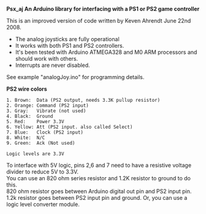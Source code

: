 **Psx_aj  An Arduino library for interfacing with a PS1 or PS2 game controller**

This is an improved version of code written by Keven Ahrendt June 22nd 2008.
* The analog joysticks are fully operational
* It works with both PS1 and PS2 controllers.
* It's been tested with Arduino ATMEGA328 and M0 ARM processors and should work with others.
* Interrupts are never disabled.

See example "analogJoy.ino" for programming details.

**PS2 wire colors**
```
1. Brown:  Data (PS2 output, needs 3.3K pullup resistor)
2. Orange: Command (PS2 input)
3. Gray:   Vibrate (not used)
4. Black:  Ground
5. Red:    Power 3.3V
6. Yellow: Att (PS2 input. also called Select)
7. Blue:   Clock (PS2 input)
8. White:  N/C
9. Green:  Ack (Not used)

Logic levels are 3.3V
```

To interface with 5V logic, pins 2,6 and 7 need to have a resistive voltage divider to reduce 5V to 3.3V.  
You can use an 820 ohm series resistor and 1.2K resistor to ground to do this.  
820 ohm resistor goes between Arduino digital out pin and PS2 input pin.  1.2k resistor goes between 
PS2 input pin and ground.
Or, you can use a logic level converter module.

